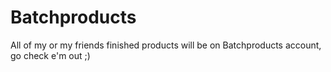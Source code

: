 # Batchproducts
All of my or my friends finished products will be on Batchproducts account, go check e'm out ;)
